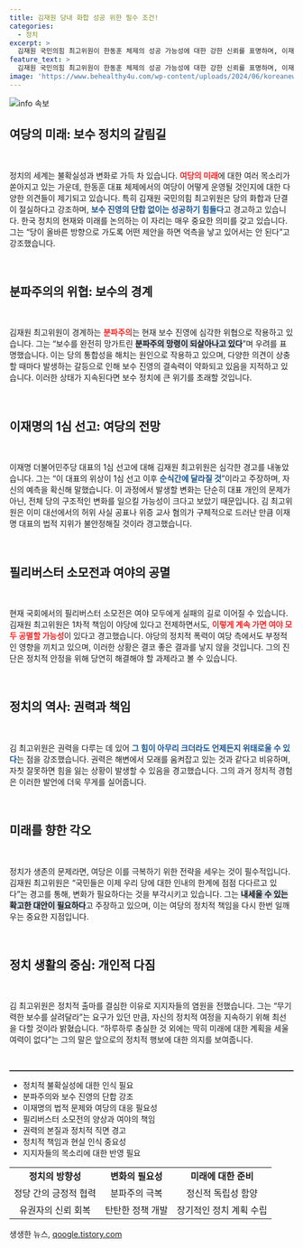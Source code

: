 ```yaml
---
title: 김재원 당내 화합 성공 위한 필수 조건!
categories:
  - 정치
excerpt: >
  김재원 국민의힘 최고위원이 한동훈 체제의 성공 가능성에 대한 강한 신뢰를 표명하며, 이재명 대표 관련 재판이 그의 위상에 큰 영향을 미칠 것이라고 강조했다. 지난해 선거 참패와 분열 우려 속에서도 여당의 미래를 긍정적으로 전망했다.
feature_text: >
  김재원 국민의힘 최고위원이 한동훈 체제의 성공 가능성에 대한 강한 신뢰를 표명하며, 이재명 대표 관련 재판이 그의 위상에 큰 영향을 미칠 것이라고 강조했다. 지난해 선거 참패와 분열 우려 속에서도 여당의 미래를 긍정적으로 전망했다.
image: 'https://www.behealthy4u.com/wp-content/uploads/2024/06/koreanews.jpg'
---
```


<p><img src="https://www.behealthy4u.com/wp-content/uploads/2024/06/koreanews.jpg" alt="info 속보" /></p>

<h2 data-ke-size="size26">여당의 미래: 보수 정치의 갈림길</h2>

<p data-ke-size="size16">&nbsp;</p>

<p>정치의 세계는 불확실성과 변화로 가득 차 있습니다. <b><span style="color: #ee2323;">여당의 미래</span></b>에 대한 여러 목소리가 쏟아지고 있는 가운데, 한동훈 대표 체제에서의 여당이 어떻게 운영될 것인지에 대한 다양한 의견들이 제기되고 있습니다. 특히 김재원 국민의힘 최고위원은 당의 화합과 단결이 절실하다고 강조하며, <b><span style="color: #1a5490;">보수 진영의 단합 없이는 성공하기 힘들다</span></b>고 경고하고 있습니다. 한국 정치의 현재와 미래를 논의하는 이 자리는 매우 중요한 의미를 갖고 있습니다. 그는 “당이 올바른 방향으로 가도록 어떤 제안을 하면 억측을 낳고 있어서는 안 된다”고 강조했습니다. </p>

<p data-ke-size="size16">&nbsp;</p>

<h2 data-ke-size="size26">분파주의의 위협: 보수의 경계</h2>

<p data-ke-size="size16">&nbsp;</p>

<p>김재원 최고위원이 경계하는 <b><span style="color: #ee2323;">분파주의</span></b>는 현재 보수 진영에 심각한 위협으로 작용하고 있습니다. 그는 “보수를 완전히 망가트린 <b><span style="background-color: #21538527;">분파주의 망령이 되살아나고 있다</span></b>”며 우려를 표명했습니다. 이는 당의 통합성을 해치는 원인으로 작용하고 있으며, 다양한 의견이 상충할 때마다 발생하는 갈등으로 인해 보수 진영의 결속력이 약화되고 있음을 지적하고 있습니다. 이러한 상태가 지속된다면 보수 정치에 큰 위기를 초래할 것입니다.</p>

<p data-ke-size="size16">&nbsp;</p>

<h2 data-ke-size="size26">이재명의 1심 선고: 여당의 전망</h2>

<p data-ke-size="size16">&nbsp;</p>

<p>이재명 더불어민주당 대표의 1심 선고에 대해 김재원 최고위원은 심각한 경고를 내놓았습니다. 그는 “이 대표의 위상이 1심 선고 이후 <b><span style="color: #1a5490;">순식간에 달라질 것</span></b>”이라고 주장하며, 자신의 예측을 확신해 말했습니다. 이 과정에서 발생할 변화는 단순히 대표 개인의 문제가 아닌, 전체 당의 구조적인 변화를 일으킬 가능성이 크다고 보았기 때문입니다. 김 최고위원은 이미 대선에서의 허위 사실 공표나 위증 교사 혐의가 구체적으로 드러난 만큼 이재명 대표의 법적 지위가 불안정해질 것이라 경고했습니다.</p>

<p data-ke-size="size16">&nbsp;</p>

<h2 data-ke-size="size26">필리버스터 소모전과 여야의 공멸</h2>

<p data-ke-size="size16">&nbsp;</p>

<p>현재 국회에서의 필리버스터 소모전은 여야 모두에게 실패의 길로 이어질 수 있습니다. 김재원 최고위원은 1차적 책임이 야당에 있다고 전제하면서도, <b><span style="color: #ee2323;">이렇게 계속 가면 여야 모두 공멸할 가능성</span></b>이 있다고 경고했습니다. 야당의 정치적 폭력이 여당 측에서도 부정적인 영향을 끼치고 있으며, 이러한 상황은 결코 좋은 결과를 낳지 않을 것입니다. 그의 진단은 정치적 안정을 위해 당연히 해결해야 할 과제라고 볼 수 있습니다. </p>

<p data-ke-size="size16">&nbsp;</p>

<h2 data-ke-size="size26">정치의 역사: 권력과 책임</h2>

<p data-ke-size="size16">&nbsp;</p>

<p>김 최고위원은 권력을 다루는 데 있어 <b><span style="color: #1a5490;">그 힘이 아무리 크더라도 언제든지 위태로울 수 있다</span></b>는 점을 강조했습니다. 권력은 해변에서 모래를 움켜잡고 있는 것과 같다고 비유하며, 자칫 잘못하면 힘을 잃는 상황이 발생할 수 있음을 경고했습니다. 그의 과거 정치적 경험은 이러한 발언에 더욱 무게를 실어줍니다. </p>

<p data-ke-size="size16">&nbsp;</p>

<h2 data-ke-size="size26">미래를 향한 각오</h2>

<p data-ke-size="size16">&nbsp;</p>

<p>정치가 생존의 문제라면, 여당은 이를 극복하기 위한 전략을 세우는 것이 필수적입니다. 김재원 최고위원은 “국민들은 이제 우리 당에 대한 인내의 한계에 점점 다다르고 있다”는 경고를 통해, 변화가 필요하다는 것을 부각시키고 있습니다. 그는 <b><span style="background-color: #21538527;">내세울 수 있는 확고한 대안이 필요하다</span></b>고 주장하고 있으며, 이는 여당의 정치적 책임을 다시 한번 일깨우는 중요한 지점입니다. </p>

<p data-ke-size="size16">&nbsp;</p>

<h2 data-ke-size="size26">정치 생활의 중심: 개인적 다짐</h2>

<p data-ke-size="size16">&nbsp;</p>

<p>김 최고위원은 정치적 출마를 결심한 이유로 지지자들의 염원을 전했습니다. 그는 “무기력한 보수를 살려달라”는 요구가 있던 만큼, 자신의 정치적 여정을 지속하기 위해 최선을 다할 것이라 밝혔습니다. “하루하루 충실한 것 외에는 딱히 미래에 대한 계획을 세울 여력이 없다”는 그의 말은 앞으로의 정치적 행보에 대한 의지를 보여줍니다.</p>

<p data-ke-size="size16">&nbsp;</p>

<hr style="height:2px; border:none; color:#333; background-color:#333;" />

<ul>
    <li>정치적 불확실성에 대한 인식 필요</li>
    <li>분파주의와 보수 진영의 단합 강조</li>
    <li>이재명의 법적 문제와 여당의 대응 필요성</li>
    <li>필리버스터 소모전의 양상과 여야의 책임</li>
    <li>권력의 본질과 정치적 직면 경고</li>
    <li>정치적 책임과 현실 인식 중요성</li>
    <li>지지자들의 목소리에 대한 반영 필요</li>
</ul>

<table style="border-collapse: collapse; width: 100%;">
    <tbody>
        <tr>
            <td style="text-align: center; height: 17px;"><b>정치의 방향성</b></td>
            <td style="text-align: center; height: 17px;"><b>변화의 필요성</b></td>
            <td style="text-align: center; height: 17px;"><b>미래에 대한 준비</b></td>
        </tr>
        <tr>
            <td style="text-align: center; height: 17px;">정당 간의 긍정적 협력</td>
            <td style="text-align: center; height: 17px;">분파주의 극복</td>
            <td style="text-align: center; height: 17px;">정신적 독립성 함양</td>
        </tr>
        <tr>
            <td style="text-align: center; height: 17px;">유권자의 신뢰 회복</td>
            <td style="text-align: center; height: 17px;">탄탄한 정책 개발</td>
            <td style="text-align: center; height: 17px;">장기적인 정치 계획 수립</td>
        </tr>
    </tbody>
</table>
생생한 뉴스, <a href="https://qoogle.tistory.com" rel="dofollow">qoogle.tistory.com</a>


